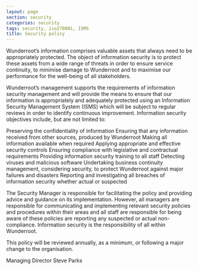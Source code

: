 ```yaml
---
layout: page
section: security
categories: security
tags: security, iso270001, ISMS
title: Security policy
---
```


Wunderroot’s information comprises valuable assets that always need to be appropriately protected. The object of information security is to protect these assets from a wide range of threats in order to ensure service continuity, to minimise damage to Wunderroot and to maximise our performance for the well-being of all stakeholders.

Wunderroot’s management supports the requirements of information security management and will provide the means to ensure that our information is appropriately and adequately protected using an Information Security Management System (ISMS) which will be subject to regular reviews in order to identify continuous improvement. Information security objectives include, but are not limited to:

Preserving the confidentiality of information
Ensuring that any information received from other sources, produced by Wunderroot
Making all information available when required
Applying appropriate and effective security controls
Ensuring compliance with legislative and contractual requirements
Providing information security training to all staff
Detecting viruses and malicious software
Undertaking business continuity management, considering security, to protect Wunderroot against major failures and disasters
Reporting and investigating all breaches of information security whether actual or suspected

The Security Manager is responsible for facilitating the policy and providing advice and guidance on its implementation. However, all managers are responsible for communicating and implementing relevant security policies and procedures within their areas and all staff are responsible for being aware of these policies are reporting any suspected or actual non-compliance. Information security is the responsibility of all within Wunderroot.

This policy will be reviewed annually, as a minimum, or following a major change to the organisation.

Managing Director
Steve Parks